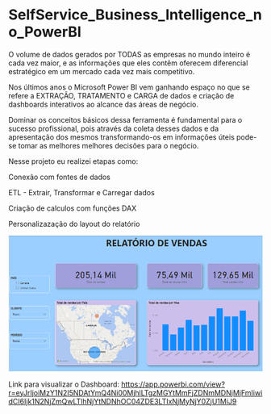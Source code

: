 # SelfService_Business_Intelligence_no_PowerBI
 
O volume de dados gerados por TODAS as empresas no mundo inteiro é cada vez maior, e as informações que eles contêm oferecem diferencial estratégico em um mercado cada vez mais competitivo.

Nos últimos anos o Microsoft Power BI vem ganhando espaço no que se refere a EXTRAÇÃO, TRATAMENTO e CARGA de dados e criação de dashboards interativos ao alcance das áreas de negócio.

Dominar os conceitos básicos dessa ferramenta é fundamental para o sucesso profissional, pois através da coleta desses dados e da apresentação dos mesmos transformando-os em informações úteis pode-se tomar as melhores melhores decisões para o negócio.

Nesse projeto eu realizei etapas como:

Conexão com fontes de dados

ETL - Extrair, Transformar e Carregar dados

Criação de calculos com funções DAX

Personalizazação do layout do relatório

![Dashboard](https://github.com/MatheusFCBarros/SelfService_Business_Intelligence_no_PowerBI/blob/main/Dashboard.png)

Link para visualizar o Dashboard: https://app.powerbi.com/view?r=eyJrIjoiMzY1N2I5NDAtYmQ4Ni00MjhlLTgzMGYtMmFjZDNmMDNjMjFmIiwidCI6Ijk1N2NjZmQwLTlhNjYtNDNhOC04ZDE3LTIxNjMyNjY0ZjU1MiJ9
